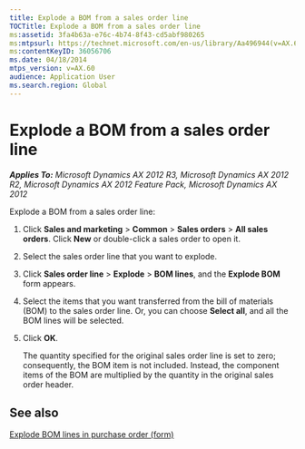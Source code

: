 ```yaml
---
title: Explode a BOM from a sales order line
TOCTitle: Explode a BOM from a sales order line
ms:assetid: 3fa4b63a-e76c-4b74-8f43-cd5abf980265
ms:mtpsurl: https://technet.microsoft.com/en-us/library/Aa496944(v=AX.60)
ms:contentKeyID: 36056706
ms.date: 04/18/2014
mtps_version: v=AX.60
audience: Application User
ms.search.region: Global
---
```


# Explode a BOM from a sales order line 


_**Applies To:** Microsoft Dynamics AX 2012 R3, Microsoft Dynamics AX 2012 R2, Microsoft Dynamics AX 2012 Feature Pack, Microsoft Dynamics AX 2012_

Explode a BOM from a sales order line:

1.  Click **Sales and marketing** \> **Common** \> **Sales orders** \> **All sales orders**. Click **New** or double-click a sales order to open it.

2.  Select the sales order line that you want to explode.

3.  Click **Sales order line** \> **Explode** \> **BOM lines**, and the **Explode BOM** form appears.

4.  Select the items that you want transferred from the bill of materials (BOM) to the sales order line. Or, you can choose **Select all**, and all the BOM lines will be selected.

5.  Click **OK**.
    
    The quantity specified for the original sales order line is set to zero; consequently, the BOM item is not included. Instead, the component items of the BOM are multiplied by the quantity in the original sales order header.

## See also

[Explode BOM lines in purchase order (form)](https://technet.microsoft.com/en-us/library/aa500727\(v=ax.60\))

  


